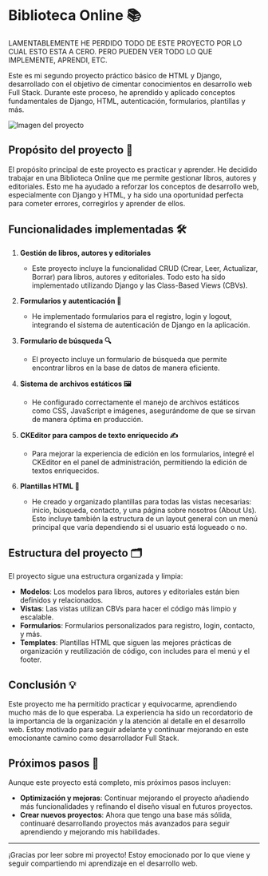 # Biblioteca Online 📚
LAMENTABLEMENTE HE PERDIDO TODO DE ESTE PROYECTO POR LO CUAL ESTO ESTA A CERO. PERO PUEDEN VER TODO LO QUE IMPLEMENTE, APRENDI, ETC.


Este es mi segundo proyecto práctico básico de HTML y Django, desarrollado con el objetivo de cimentar conocimientos en desarrollo web Full Stack. Durante este proceso, he aprendido y aplicado conceptos fundamentales de Django, HTML, autenticación, formularios, plantillas y más.

![Imagen del proyecto](https://imgur.com/EKFbkh9.png)

## Propósito del proyecto 🚀
El propósito principal de este proyecto es practicar y aprender. He decidido trabajar en una Biblioteca Online que me permite gestionar libros, autores y editoriales. Esto me ha ayudado a reforzar los conceptos de desarrollo web, especialmente con Django y HTML, y ha sido una oportunidad perfecta para cometer errores, corregirlos y aprender de ellos.

## Funcionalidades implementadas 🛠️
1. **Gestión de libros, autores y editoriales**
   - Este proyecto incluye la funcionalidad CRUD (Crear, Leer, Actualizar, Borrar) para libros, autores y editoriales. Todo esto ha sido implementado utilizando Django y las Class-Based Views (CBVs).

2. **Formularios y autenticación 🔐**
   - He implementado formularios para el registro, login y logout, integrando el sistema de autenticación de Django en la aplicación.

3. **Formulario de búsqueda 🔍**
   - El proyecto incluye un formulario de búsqueda que permite encontrar libros en la base de datos de manera eficiente.

4. **Sistema de archivos estáticos 🖼️**
   - He configurado correctamente el manejo de archivos estáticos como CSS, JavaScript e imágenes, asegurándome de que se sirvan de manera óptima en producción.

5. **CKEditor para campos de texto enriquecido ✍️**
   - Para mejorar la experiencia de edición en los formularios, integré el CKEditor en el panel de administración, permitiendo la edición de textos enriquecidos.

6. **Plantillas HTML 📄**
   - He creado y organizado plantillas para todas las vistas necesarias: inicio, búsqueda, contacto, y una página sobre nosotros (About Us). Esto incluye también la estructura de un layout general con un menú principal que varía dependiendo si el usuario está logueado o no.

## Estructura del proyecto 🗂️
El proyecto sigue una estructura organizada y limpia:

- **Modelos**: Los modelos para libros, autores y editoriales están bien definidos y relacionados.
- **Vistas**: Las vistas utilizan CBVs para hacer el código más limpio y escalable.
- **Formularios**: Formularios personalizados para registro, login, contacto, y más.
- **Templates**: Plantillas HTML que siguen las mejores prácticas de organización y reutilización de código, con includes para el menú y el footer.

## Conclusión 💡
Este proyecto me ha permitido practicar y equivocarme, aprendiendo mucho más de lo que esperaba. La experiencia ha sido un recordatorio de la importancia de la organización y la atención al detalle en el desarrollo web. Estoy motivado para seguir adelante y continuar mejorando en este emocionante camino como desarrollador Full Stack.

## Próximos pasos 🎯
Aunque este proyecto está completo, mis próximos pasos incluyen:

- **Optimización y mejoras**: Continuar mejorando el proyecto añadiendo más funcionalidades y refinando el diseño visual en futuros proyectos.
- **Crear nuevos proyectos**: Ahora que tengo una base más sólida, continuaré desarrollando proyectos más avanzados para seguir aprendiendo y mejorando mis habilidades.

---

¡Gracias por leer sobre mi proyecto! Estoy emocionado por lo que viene y seguir compartiendo mi aprendizaje en el desarrollo web.
